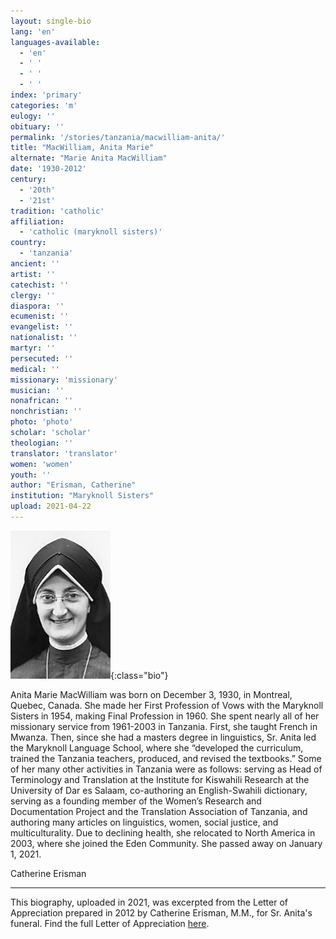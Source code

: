 ```yaml
---
layout: single-bio
lang: 'en'
languages-available:
  - 'en'
  - ' '
  - ' '
  - ' '
index: 'primary'
categories: 'm'
eulogy: ''
obituary: ''
permalink: '/stories/tanzania/macwilliam-anita/'
title: "MacWilliam, Anita Marie"
alternate: "Marie Anita MacWilliam"
date: '1930-2012'
century:
  - '20th'
  - '21st'                     
tradition: 'catholic'                       
affiliation:
  - 'catholic (maryknoll sisters)'
country:
  - 'tanzania'
ancient: ''
artist: ''
catechist: ''
clergy: ''
diaspora: ''
ecumenist: ''
evangelist: ''
nationalist: ''
martyr: ''
persecuted: ''
medical: ''
missionary: 'missionary'
musician: ''
nonafrican: ''
nonchristian: ''
photo: 'photo'
scholar: 'scholar'
theologian: ''
translator: 'translator'
women: 'women'
youth: ''
author: "Erisman, Catherine"
institution: "Maryknoll Sisters"
upload: 2021-04-22
---
```

![Anita MacWilliam](/images/bio-pics/tanzania/macwilliam-anita/macwilliam-anita.jpg){:class="bio"}

Anita Marie MacWilliam was born on December 3, 1930, in Montreal, Quebec, Canada. She made her First Profession of Vows with the Maryknoll Sisters in 1954, making Final Profession in 1960. She spent nearly all of her missionary service from 1961-2003 in Tanzania. First, she taught French in Mwanza. Then, since she had a masters degree in linguistics, Sr. Anita led the Maryknoll Language School, where she “developed the curriculum, trained the Tanzania teachers, produced, and revised the textbooks.” Some of her many other activities in Tanzania were as follows: serving as Head of Terminology and Translation at the Institute for Kiswahili Research at the University of Dar es Salaam, co-authoring an English-Swahili dictionary, serving as a founding member of the Women’s Research and Documentation Project and the Translation Association of Tanzania, and authoring many articles on linguistics, women, social justice, and multiculturality. Due to declining health, she relocated to North America in 2003, where she joined the Eden Community. She passed away on January 1, 2021.

Catherine Erisman

---

This biography, uploaded in 2021, was excerpted from the Letter of Appreciation prepared in 2012 by Catherine Erisman, M.M., for Sr. Anita's funeral. Find the full Letter of Appreciation [here](/resources/bio-pdfs/tanzania/macwilliam-anita-letter-of-appreciation.pdf).
